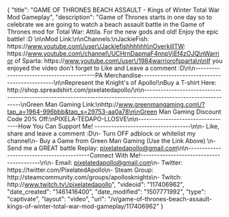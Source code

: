 {
    "title": "GAME OF THRONES BEACH ASSAULT - Kings of Winter Total War Mod Gameplay",
    "description": "Game of Thrones starts in one day so to celebrate we are going to watch a beach assault battle in the Game of Thrones mod for Total War: Attila.  For the new gods and old! Enjoy the epic battle! :D \n\nMod Link:\n\nChannels:\nJackieFish: https:\/\/www.youtube.com\/user\/Jackiefishhhhhh\nOverkillTW: https:\/\/www.youtube.com\/channel\/UCHrnDapmaF4nnpVjEf4zOJQ\nWarrior of Sparta: https:\/\/www.youtube.com\/user\/1984warriorofsparta\n\nIf you enjoyed the video don't forget to Like and Leave a comment :D\n\n-----------------------------------------PA Merchandise----------------------------------------------\n\nRepresent the Knight's of Apollo!\nBuy a T-shirt Here: http:\/\/shop.spreadshirt.com\/pixelatedapollo\/\n\n---------------------------------------------------------------------------------------------------------------\nGreen Man Gaming Link:\nhttp:\/\/www.greenmangaming.com\/?tap_a=1964-996bbb&tap_s=29753-aa0a78\n\nGreen Man Gaming Discount Code 20% Off:\nPIXELA-TEDAPO-LLOSVE\n\n----------------------------------How You Can Support Me! -----------------------------------\n\n- Like, share and leave a comment :D\n- Turn OFF adblock or whitelist my channel\n- Buy a Game from Green Man Gaming (Use the Link Above) \n- Send me a GREAT battle Replay: pixelatedapollo@gmail.com\n\n------------------------------------------Connect With Me!-----------------------------------------\n\n- Email: pixelatedapollo@gmail.com\n- Twitter: https:\/\/twitter.com\/PixelatedApollo\n- Steam Group:  http:\/\/steamcommunity.com\/groups\/apollosknights\n- Twitch: http:\/\/www.twitch.tv\/pixelatedapollo",
    "videoid": "117406962",
    "date_created": "1461416400",
    "date_modified": "1507771992",
    "type": "captivate",
    "layout": "video",
    "url": "\/v\/game-of-thrones-beach-assault-kings-of-winter-total-war-mod-gameplay\/117406962"
}